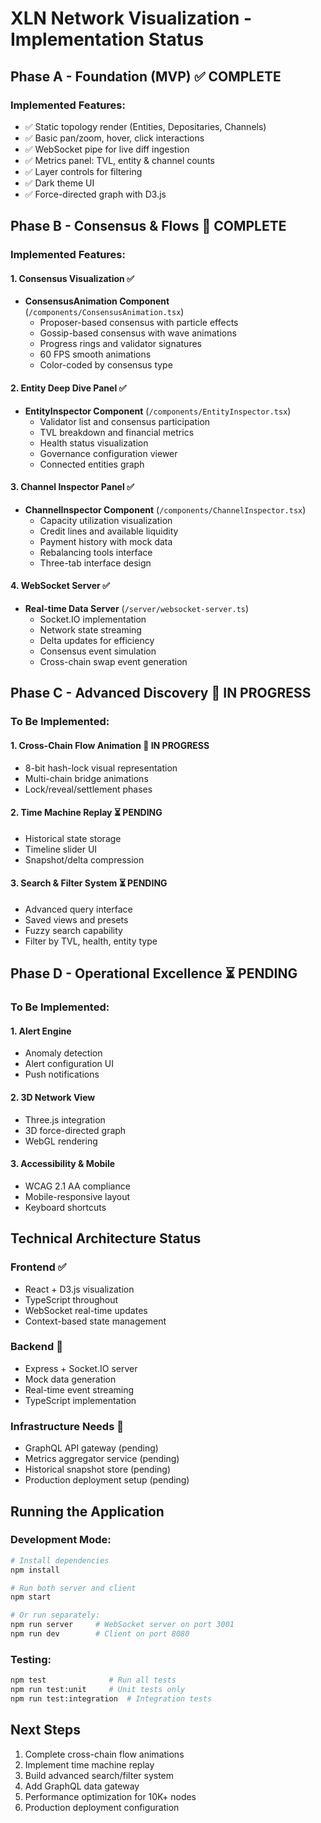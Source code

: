 # XLN Network Visualization - Implementation Status

## Phase A - Foundation (MVP) ✅ COMPLETE

### Implemented Features:
- ✅ Static topology render (Entities, Depositaries, Channels)
- ✅ Basic pan/zoom, hover, click interactions
- ✅ WebSocket pipe for live diff ingestion
- ✅ Metrics panel: TVL, entity & channel counts
- ✅ Layer controls for filtering
- ✅ Dark theme UI
- ✅ Force-directed graph with D3.js

## Phase B - Consensus & Flows 🚀 COMPLETE

### Implemented Features:

#### 1. Consensus Visualization ✅
- **ConsensusAnimation Component** (`/components/ConsensusAnimation.tsx`)
  - Proposer-based consensus with particle effects
  - Gossip-based consensus with wave animations
  - Progress rings and validator signatures
  - 60 FPS smooth animations
  - Color-coded by consensus type

#### 2. Entity Deep Dive Panel ✅
- **EntityInspector Component** (`/components/EntityInspector.tsx`)
  - Validator list and consensus participation
  - TVL breakdown and financial metrics
  - Health status visualization
  - Governance configuration viewer
  - Connected entities graph

#### 3. Channel Inspector Panel ✅
- **ChannelInspector Component** (`/components/ChannelInspector.tsx`)
  - Capacity utilization visualization
  - Credit lines and available liquidity
  - Payment history with mock data
  - Rebalancing tools interface
  - Three-tab interface design

#### 4. WebSocket Server ✅
- **Real-time Data Server** (`/server/websocket-server.ts`)
  - Socket.IO implementation
  - Network state streaming
  - Delta updates for efficiency
  - Consensus event simulation
  - Cross-chain swap event generation

## Phase C - Advanced Discovery 🔄 IN PROGRESS

### To Be Implemented:

#### 1. Cross-Chain Flow Animation 🔄 IN PROGRESS
- 8-bit hash-lock visual representation
- Multi-chain bridge animations
- Lock/reveal/settlement phases

#### 2. Time Machine Replay ⏳ PENDING
- Historical state storage
- Timeline slider UI
- Snapshot/delta compression

#### 3. Search & Filter System ⏳ PENDING
- Advanced query interface
- Saved views and presets
- Fuzzy search capability
- Filter by TVL, health, entity type

## Phase D - Operational Excellence ⏳ PENDING

### To Be Implemented:

#### 1. Alert Engine
- Anomaly detection
- Alert configuration UI
- Push notifications

#### 2. 3D Network View
- Three.js integration
- 3D force-directed graph
- WebGL rendering

#### 3. Accessibility & Mobile
- WCAG 2.1 AA compliance
- Mobile-responsive layout
- Keyboard shortcuts

## Technical Architecture Status

### Frontend ✅
- React + D3.js visualization
- TypeScript throughout
- WebSocket real-time updates
- Context-based state management

### Backend 🚀
- Express + Socket.IO server
- Mock data generation
- Real-time event streaming
- TypeScript implementation

### Infrastructure Needs 🔄
- GraphQL API gateway (pending)
- Metrics aggregator service (pending)
- Historical snapshot store (pending)
- Production deployment setup (pending)

## Running the Application

### Development Mode:
```bash
# Install dependencies
npm install

# Run both server and client
npm start

# Or run separately:
npm run server     # WebSocket server on port 3001
npm run dev        # Client on port 8080
```

### Testing:
```bash
npm test              # Run all tests
npm run test:unit     # Unit tests only
npm run test:integration  # Integration tests
```

## Next Steps

1. Complete cross-chain flow animations
2. Implement time machine replay
3. Build advanced search/filter system
4. Add GraphQL data gateway
5. Performance optimization for 10K+ nodes
6. Production deployment configuration
